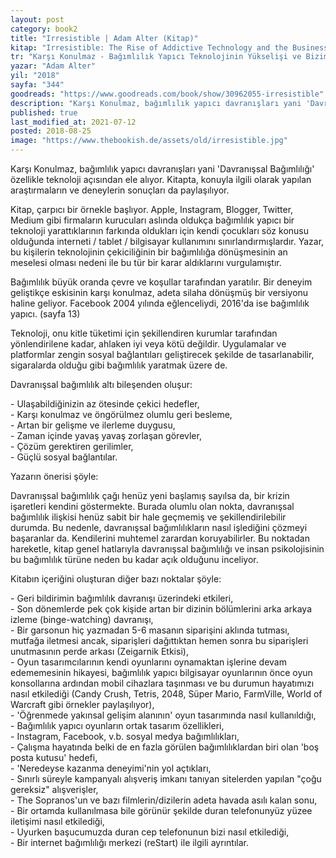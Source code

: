 ```yaml
---
layout: post  
category: book2  
title: "Irresistible | Adam Alter (Kitap)"  
kitap: "Irresistible: The Rise of Addictive Technology and the Business of Keeping Us Hooked"  
tr: "Karşı Konulmaz - Bağımlılık Yapıcı Teknolojinin Yükselişi ve Bizim Ona Esir Edilişimiz"  
yazar: "Adam Alter"  
yil: "2018"  
sayfa: "344"  
goodreads: "https://www.goodreads.com/book/show/30962055-irresistible"
description: "Karşı Konulmaz, bağımlılık yapıcı davranışları yani 'Davranışsal Bağımlılığı' özellikle teknoloji açısından ele alıyor."
published: true
last_modified_at: 2021-07-12
posted: 2018-08-25
image: "https://www.thebookish.de/assets/old/irresistible.jpg"
---
```


Karşı Konulmaz, bağımlılık yapıcı davranışları yani 'Davranışsal Bağımlılığı' özellikle teknoloji açısından ele alıyor. Kitapta, konuyla ilgili olarak yapılan araştırmaların ve deneylerin sonuçları da paylaşılıyor.  
  
Kitap, çarpıcı bir örnekle başlıyor. Apple, Instagram, Blogger, Twitter, Medium gibi firmaların kurucuları aslında oldukça bağımlılık yapıcı bir teknoloji yarattıklarının farkında oldukları için kendi çocukları söz konusu olduğunda interneti / tablet / bilgisayar kullanımını sınırlandırmışlardır. Yazar, bu kişilerin teknolojinin çekiciliğinin bir bağımlılığa dönüşmesinin an meselesi olması nedeni ile bu tür bir karar aldıklarını vurgulamıştır.  
  
Bağımlılık büyük oranda çevre ve koşullar tarafından yaratılır. Bir deneyim geliştikçe eskisinin karşı konulmaz, adeta silaha dönüşmüş bir versiyonu haline geliyor. Facebook 2004 yılında eğlenceliydi, 2016'da ise bağımlılık yapıcı. (sayfa 13)  
  
Teknoloji, onu kitle tüketimi için şekillendiren kurumlar tarafından yönlendirilene kadar, ahlaken iyi veya kötü değildir. Uygulamalar ve platformlar zengin sosyal bağlantıları geliştirecek şekilde de tasarlanabilir, sigaralarda olduğu gibi bağımlılık yaratmak üzere de.  
  
Davranışsal bağımlılık altı bileşenden oluşur:  
  
\- Ulaşabildiğinizin az ötesinde çekici hedefler,  
\- Karşı konulmaz ve öngörülmez olumlu geri besleme,  
\- Artan bir gelişme ve ilerleme duygusu,  
\- Zaman içinde yavaş yavaş zorlaşan görevler,  
\- Çözüm gerektiren gerilimler,  
\- Güçlü sosyal bağlantılar.  
  
Yazarın önerisi şöyle:  
  
Davranışsal bağımlılık çağı henüz yeni başlamış sayılsa da, bir krizin işaretleri kendini göstermekte. Burada olumlu olan nokta, davranışsal bağımlılık ilişkisi henüz sabit bir hale geçmemiş ve şekillendirilebilir durumda. Bu nedenle, davranışsal bağımlılıkların nasıl işlediğini çözmeyi başaranlar da. Kendilerini muhtemel zarardan koruyabilirler. Bu noktadan hareketle, kitap genel hatlarıyla davranışsal bağımlılığı ve insan psikolojisinin bu bağımlılık türüne neden bu kadar açık olduğunu inceliyor.  
  
Kitabın içeriğini oluşturan diğer bazı noktalar şöyle:  
  
\- Geri bildirimin bağımlılık davranışı üzerindeki etkileri,  
\- Son dönemlerde pek çok kişide artan bir dizinin bölümlerini arka arkaya izleme (binge-watching) davranışı,  
\- Bir garsonun hiç yazmadan 5-6 masanın siparişini aklında tutması, mutfağa iletmesi ancak, siparişleri dağıttıktan hemen sonra bu siparişleri unutmasının perde arkası (Zeigarnik Etkisi),  
\- Oyun tasarımcılarının kendi oyunlarını oynamaktan işlerine devam edememesinin hikayesi, bağımlılık yapıcı bilgisayar oyunlarının önce oyun konsollarına ardından mobil cihazlara taşınması ve bu durumun hayatımızı nasıl etkilediği (Candy Crush, Tetris, 2048, Süper Mario, FarmVille, World of Warcraft gibi örnekler paylaşılıyor),  
\- 'Öğrenmede yakınsal gelişim alanının' oyun tasarımında nasıl kullanıldığı,  
\- Bağımlılık yapıcı oyunların ortak tasarım özellikleri,  
\- Instagram, Facebook, v.b. sosyal medya bağımlılıkları,  
\- Çalışma hayatında belki de en fazla görülen bağımlılıklardan biri olan 'boş posta kutusu' hedefi,  
\- 'Neredeyse kazanma deneyimi'nin yol açtıkları,  
\- Sınırlı süreyle kampanyalı alışveriş imkanı tanıyan sitelerden yapılan "çoğu gereksiz" alışverişler,  
\- The Sopranos'un ve bazı filmlerin/dizilerin adeta havada asılı kalan sonu,  
\- Bir ortamda kullanılmasa bile görünür şekilde duran telefonunyüz yüzee iletişimi nasıl etkilediği,  
\- Uyurken başucumuzda duran cep telefonunun bizi nasıl etkilediği,  
\- Bir internet bağımlılığı merkezi (reStart) ile ilgili ayrıntılar.

  
  
